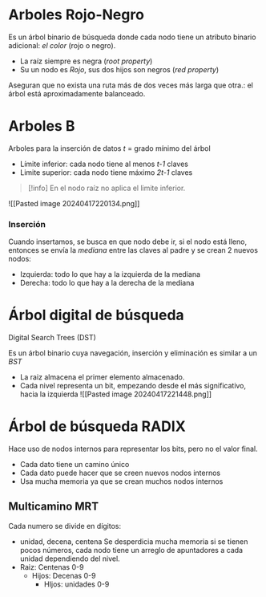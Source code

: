 # Arboles Rojo-Negro
Es un árbol binario de búsqueda donde cada nodo tiene un atributo binario adicional: *el color* (rojo o negro).

- La raíz siempre es negra (*root property*)
- Su un nodo es *Rojo*, sus dos hijos son negros (*red property*)

Aseguran que no exista una ruta más de dos veces más larga que otra.: el árbol está aproximadamente balanceado.

# Arboles B
Arboles para la inserción de datos
*t* = grado mínimo del árbol
- Límite inferior: cada nodo tiene  al menos *t-1* claves
- Limite superior: cada nodo tiene máximo *2t-1* claves
>[!info]
>En el nodo raíz no aplica el limite inferior.

![[Pasted image 20240417220134.png]]
### Inserción
Cuando insertamos, se busca en que nodo debe ir, si el nodo está lleno, entonces se envía la *mediana* entre las claves al padre y se crean 2 nuevos nodos:
- Izquierda: todo lo que hay a la izquierda de la mediana
- Derecha: todo lo que hay a la derecha de la mediana

# Árbol digital de búsqueda
Digital Search Trees (DST)

Es un árbol binario cuya navegación, inserción y eliminación es similar a un *BST*

- La raiz almacena el primer elemento almacenado.
- Cada nivel representa un bit, empezando desde el más significativo, hacia la izquierda
![[Pasted image 20240417221448.png]]
# Árbol de búsqueda RADIX
Hace uso de nodos internos para representar los bits, pero no el valor final.
- Cada dato tiene un camino único
- Cada dato puede hacer que se creen nuevos nodos internos
- Usa mucha memoria ya que se crean muchos nodos internos

## Multicamino MRT
Cada numero se divide en dígitos:
- unidad, decena, centena
Se desperdicia mucha memoria si se tienen pocos números, cada nodo tiene un arreglo de apuntadores a cada unidad dependiendo del nivel.
- Raiz: Centenas 0-9
	- Hijos: Decenas 0-9
		- HIjos: unidades 0-9

